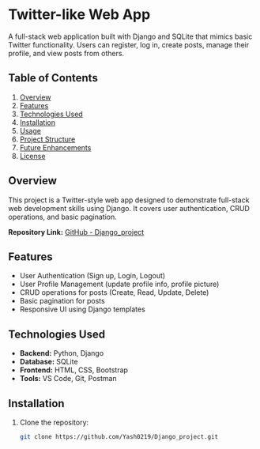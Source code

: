 # Twitter-like Web App

A full-stack web application built with Django and SQLite that mimics basic Twitter functionality. Users can register, log in, create posts, manage their profile, and view posts from others.  

## Table of Contents
1. [Overview](#overview)
2. [Features](#features)
3. [Technologies Used](#technologies-used)
4. [Installation](#installation)
5. [Usage](#usage)
6. [Project Structure](#project-structure)
7. [Future Enhancements](#future-enhancements)
8. [License](#license)

## Overview
This project is a Twitter-style web app designed to demonstrate full-stack web development skills using Django. It covers user authentication, CRUD operations, and basic pagination.

**Repository Link:** [GitHub - Django_project](https://github.com/Yash0219/Django_project)

## Features
- User Authentication (Sign up, Login, Logout)
- User Profile Management (update profile info, profile picture)
- CRUD operations for posts (Create, Read, Update, Delete)
- Basic pagination for posts
- Responsive UI using Django templates  

## Technologies Used
- **Backend:** Python, Django  
- **Database:** SQLite  
- **Frontend:** HTML, CSS, Bootstrap  
- **Tools:** VS Code, Git, Postman  

## Installation
1. Clone the repository:  
   ```bash
   git clone https://github.com/Yash0219/Django_project.git

